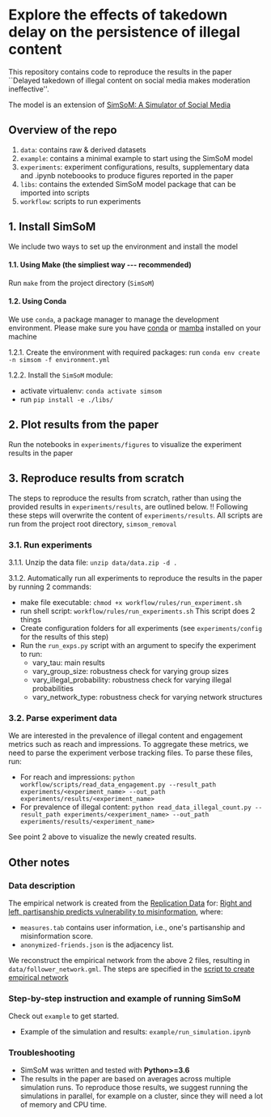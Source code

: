 # Explore the effects of takedown delay on the persistence of illegal content

This repository contains code to reproduce the results in the paper ``Delayed takedown of illegal content on social media makes moderation ineffective''.

The model is an extension of [SimSoM: A <ins>Sim</ins>ulator of <ins>So</ins>cial <ins>M</ins>edia](https://github.com/osome-iu/SimSoM/)

## Overview of the repo
1. `data`: contains raw & derived datasets
2. `example`: contains a minimal example to start using the SimSoM model
3. `experiments`: experiment configurations, results, supplementary data and .ipynb noteboooks to produce figures reported in the paper
4. `libs`: contains the extended SimSoM model package that can be imported into scripts
5. `workflow`: scripts to run experiments

## 1. Install SimSoM

We include two ways to set up the environment and install the model

#### 1.1. Using Make (the simpliest way --- recommended)

Run `make` from the project directory (`SimSoM`)

#### 1.2. Using Conda

We use `conda`, a package manager to manage the development environment. Please make sure you have [conda](https://conda.io/projects/conda/en/latest/user-guide/install/index.html#regular-installation) or [mamba](https://mamba.readthedocs.io/en/latest/installation.html#) installed on your machine

1.2.1. Create the environment with required packages: run `conda env create -n simsom -f environment.yml`

1.2.2. Install the `SimSoM` module: 
- activate virtualenv: `conda activate simsom`
- run `pip install -e ./libs/`

## 2. Plot results from the paper
Run the notebooks in `experiments/figures` to visualize the experiment results in the paper 

## 3. Reproduce results from scratch

The steps to reproduce the results from scratch, rather than using the provided results in `experiments/results`, are outlined below. 
!! Following these steps will overwrite the content of `experiments/results`.
All scripts are run from the project root directory, `simsom_removal`

### 3.1. Run experiments 
3.1.1. Unzip the data file: `unzip data/data.zip -d .`

3.1.2. Automatically run all experiments to reproduce the results in the paper by running 2 commands:
- make file executable: `chmod +x workflow/rules/run_experiment.sh` 
- run shell script: `workflow/rules/run_experiments.sh`
This script does 2 things 
- Create configuration folders for all experiments (see `experiments/config` for the results of this step)
- Run the `run_exps.py` script with an argument to specify the experiment to run: 
  - vary_tau: main results
  - vary_group_size: robustness check for varying group sizes
  - vary_illegal_probability: robustness check for varying illegal probabilities
  - vary_network_type: robustness check for varying network structures

### 3.2. Parse experiment data 
We are interested in the prevalence of illegal content and engagement metrics such as reach and impressions. To aggregate these metrics, we need to parse the experiment verbose tracking files. 
To parse these files, run:
- For reach and impressions: `python workflow/scripts/read_data_engagement.py --result_path experiments/<experiment_name> --out_path experiments/results/<experiment_name>` 
- For prevalence of illegal content: `python read_data_illegal_count.py --result_path experiments/<experiment_name> --out_path experiments/results/<experiment_name>`

See point 2 above to visualize the newly created results.


## Other notes

### Data description

The empirical network is created from the [Replication Data](https://doi.org/10.7910/DVN/6CZHH5) for: [Right and left, partisanship predicts vulnerability to misinformation](https://doi.org/10.37016/mr-2020-55),
where: 
- `measures.tab` contains user information, i.e., one's partisanship and misinformation score. 
- `anonymized-friends.json` is the adjacency list. 

We reconstruct the empirical network from the above 2 files, resulting in `data/follower_network.gml`. The steps are specified in the [script to create empirical network](https://github.com/osome-iu/simsom_removal/blob/main/workflow/scripts/make_network.py)

### Step-by-step instruction and example of running SimSoM

Check out `example` to get started. 
- Example of the simulation and results: `example/run_simulation.ipynb`

### Troubleshooting


- SimSoM was written and tested with **Python>=3.6**
- The results in the paper are based on averages across multiple simulation runs. To reproduce those results, we suggest running the simulations in parallel, for example on a cluster, since they will need a lot of memory and CPU time.
